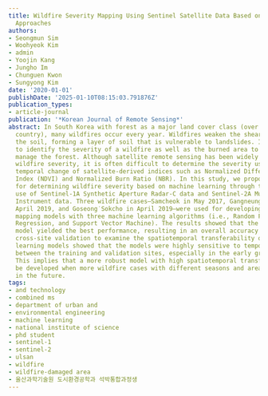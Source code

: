 ```yaml
---
title: Wildfire Severity Mapping Using Sentinel Satellite Data Based on Machine Learning
  Approaches
authors:
- Seongmun Sim
- Woohyeok Kim
- admin
- Yoojin Kang
- Jungho Im
- Chunguen Kwon
- Sungyong Kim
date: '2020-01-01'
publishDate: '2025-01-10T08:15:03.791876Z'
publication_types:
- article-journal
publication: '*Korean Journal of Remote Sensing*'
abstract: In South Korea with forest as a major land cover class (over 60% of the
  country), many wildfires occur every year. Wildfires weaken the shear strength of
  the soil, forming a layer of soil that is vulnerable to landslides. It is important
  to identify the severity of a wildfire as well as the burned area to sustainably
  manage the forest. Although satellite remote sensing has been widely used to map
  wildfire severity, it is often difficult to determine the severity using only the
  temporal change of satellite-derived indices such as Normalized Difference Vegetation
  Index (NDVI) and Normalized Burn Ratio (NBR). In this study, we proposed an approach
  for determining wildfire severity based on machine learning through the synergistic
  use of Sentinel-1A Synthetic Aperture Radar-C data and Sentinel-2A Multi Spectral
  Instrument data. Three wildfire cases–Samcheok in May 2017, Gangneung˙Donghae in
  April 2019, and Goseong˙Sokcho in April 2019–were used for developing wildfire severity
  mapping models with three machine learning algorithms (i.e., Random Forest, Logistic
  Regression, and Support Vector Machine). The results showed that the random forest
  model yielded the best performance, resulting in an overall accuracy of 82.3%. The
  cross-site validation to examine the spatiotemporal transferability of the machine
  learning models showed that the models were highly sensitive to temporal differences
  between the training and validation sites, especially in the early growing season.
  This implies that a more robust model with high spatiotemporal transferability can
  be developed when more wildfire cases with different seasons and areas are added
  in the future.
tags:
- and technology
- combined ms
- department of urban and
- environmental engineering
- machine learning
- national institute of science
- phd student
- sentinel-1
- sentinel-2
- ulsan
- wildfire
- wildfire-damaged area
- 울산과학기술원 도시환경공학과 석박통합과정생
---
```

